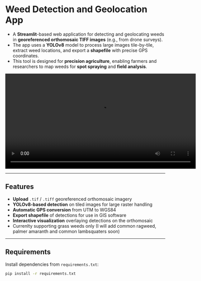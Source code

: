 # Weed Detection and Geolocation App

- A **Streamlit**-based web application for detecting and geolocating weeds in **georeferenced orthomosaic TIFF images** (e.g., from drone surveys).  
- The app uses a **YOLOv8** model to process large images tile-by-tile, extract weed locations, and export a **shapefile** with precise GPS coordinates.
- This tool is designed for **precision agriculture**, enabling farmers and researchers to map weeds for **spot spraying** and **field analysis**.

<video src="assets/websitevideo.mp4" controls width="600">
  Your browser does not support the video tag.
</video>

---

## Features
- **Upload** `.tif` / `.tiff` georeferenced orthomosaic imagery
- **YOLOv8-based detection** on tiled images for large raster handling
- **Automatic GPS conversion** from UTM to WGS84
- **Export shapefile** of detections for use in GIS software
- **Interactive visualization** overlaying detections on the orthomosaic
- Currenlty supporting grass weeds only (I will add common ragweed, palmer amaranth and common lambsquaters soon)

---

## Requirements
Install dependencies from `requirements.txt`:

```bash
pip install -r requirements.txt
